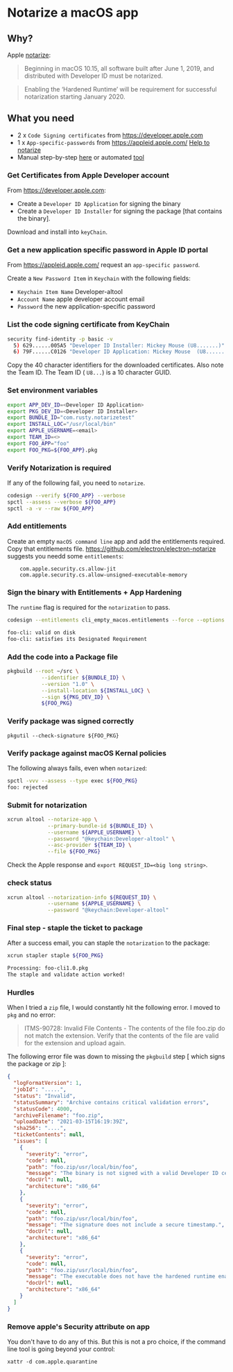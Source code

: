 # Notarize a macOS app

## Why?

Apple [notarize](https://developer.apple.com/documentation/xcode/notarizing_macos_software_before_distribution/:
):
> Beginning in macOS 10.15, all software built after June 1, 2019, and distributed with Developer ID must be notarized.

> Enabling the ‘Hardened Runtime’ will be requirement for successful notarization starting January 2020.

## What you need

- 2 x `Code Signing certificates` from <https://developer.apple.com>
- 1 x `App-specific-passwords` from <https://appleid.apple.com/>
[Help to notarize](https://scriptingosx.com/2019/09/notarize-a-command-line-tool/)
- Manual step-by-step [here](https://eclecticlight.co/2019/06/13/building-and-delivering-command-tools-for-catalina/) or automated [tool](https://github.com/electron/electron-notarize)

### Get Certificates from Apple Developer account

From <https://developer.apple.com>:

- Create a `Developer ID Application` for signing the binary
- Create a `Developer ID Installer` for signing the package [that contains the binary].

Download and install into `keyChain`.

### Get a new application specific password in Apple ID portal 

From <https://appleid.apple.com/> request an `app-specific password`.  

Create a `New Password Item` in `Keychain` with the following fields:

- `Keychain Item Name` Developer-altool
- `Account Name` apple developer account email
- `Password` the new application-specific password

### List the code signing certificate from KeyChain

```bash
security find-identity -p basic -v            
  5) 629......005A5 "Developer ID Installer: Mickey Mouse (U8.......)"
  6) 79F......C0126 "Developer ID Application: Mickey Mouse  (U8.......)"
```

Copy the 40 character identifiers for the downloaded certificates.  Also note the Team ID. The Team ID ( `U8...`) is a 10 character GUID.

### Set environment variables

```bash
export APP_DEV_ID=<Developer ID Application>
export PKG_DEV_ID=<Developer ID Installer>
export BUNDLE_ID="com.rusty.notarizetest"
export INSTALL_LOC="/usr/local/bin"
export APPLE_USERNAME=<email>
export TEAM_ID=<>
export FOO_APP="foo"
export FOO_PKG=${FOO_APP}.pkg
```

### Verify Notarization is required

If any of the following fail, you need to `notarize`.

```bash
codesign --verify ${FOO_APP} --verbose
spctl --assess --verbose ${FOO_APP}
spctl -a -v --raw ${FOO_APP}
```

### Add entitlements

Create an empty `macOS command line` app and add the entitlements required.  Copy that entitlements file.  <https://github.com/electron/electron-notarize> suggests you needd some `entitlements`:

```plist
    com.apple.security.cs.allow-jit
    com.apple.security.cs.allow-unsigned-executable-memory
```

### Sign the binary with Entitlements + App Hardening

The `runtime` flag is required for the `notarization` to pass.  

```bash
codesign --entitlements cli_empty_macos.entitlements --force --options runtime --timestamp --sign ${APP_DEV_ID} ${FOO_APP}

foo-cli: valid on disk
foo-cli: satisfies its Designated Requirement
```

### Add the code into a Package file

```bash
pkgbuild --root ~/src \
           --identifier ${BUNDLE_ID} \
           --version "1.0" \
           --install-location ${INSTALL_LOC} \
           --sign ${PKG_DEV_ID} \
           ${FOO_PKG}
```

### Verify package was signed correctly

`pkgutil --check-signature ${FOO_PKG}`

### Verify package against macOS Kernal policies

The following always fails, even when `notarized`:

```bash
spctl -vvv --assess --type exec ${FOO_PKG}
foo: rejected
```

### Submit for notarization

```bash
xcrun altool --notarize-app \
             --primary-bundle-id ${BUNDLE_ID} \
             --username ${APPLE_USERNAME} \
             --password "@keychain:Developer-altool" \
             --asc-provider ${TEAM_ID} \
             --file ${FOO_PKG}
```

Check the Apple response and `export REQUEST_ID=<big long string>`.

### check status

```bash
xcrun altool --notarization-info ${REQUEST_ID} \
             --username ${APPLE_USERNAME} \
             --password "@keychain:Developer-altool"   
```

### Final step - staple the ticket to package

After a success email, you can staple the `notarization` to the package:

```bash
xcrun stapler staple ${FOO_PKG}

Processing: foo-cli1.0.pkg
The staple and validate action worked!
```

### Hurdles

When I tried a `zip` file, I would constantly hit the following error.  I moved to `pkg` and no error:

>ITMS-90728: Invalid File Contents - The contents of the file foo.zip do not match the extension. Verify that the contents of the file are valid for the extension and upload again.

The following error file was down to missing the `pkgbuild` step [ which signs the package or zip ]:

```json
{
  "logFormatVersion": 1,
  "jobId": ".....",
  "status": "Invalid",
  "statusSummary": "Archive contains critical validation errors",
  "statusCode": 4000,
  "archiveFilename": "foo.zip",
  "uploadDate": "2021-03-15T16:19:39Z",
  "sha256": "....",
  "ticketContents": null,
  "issues": [
    {
      "severity": "error",
      "code": null,
      "path": "foo.zip/usr/local/bin/foo",
      "message": "The binary is not signed with a valid Developer ID certificate.",
      "docUrl": null,
      "architecture": "x86_64"
    },
    {
      "severity": "error",
      "code": null,
      "path": "foo.zip/usr/local/bin/foo",
      "message": "The signature does not include a secure timestamp.",
      "docUrl": null,
      "architecture": "x86_64"
    },
    {
      "severity": "error",
      "code": null,
      "path": "foo.zip/usr/local/bin/foo",
      "message": "The executable does not have the hardened runtime enabled.",
      "docUrl": null,
      "architecture": "x86_64"
    }
  ]
}
```

### Remove apple's Security attribute on app

You don't have to do any of this.  But this is not a pro choice, if the command line tool is going beyond your control:

`xattr -d com.apple.quarantine`

